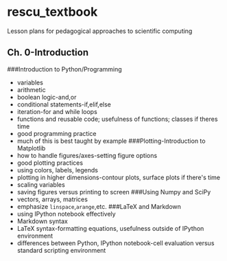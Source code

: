 # rescu_textbook
Lesson plans for pedagogical approaches to scientific computing
## Ch. 0-Introduction
###Introduction to Python/Programming
+ variables
+ arithmetic
+ boolean logic-and,or
+ conditional statements-if,elif,else
+ iteration-for and while loops
+ functions and reusable code; usefulness of functions; classes if theres time
+ good programming practice
+ much of this is best taught by example
###Plotting-Introduction to Matplotlib
+ how to handle figures/axes-setting figure options
+ good plotting practices
+ using colors, labels, legends
+ plotting in higher dimensions-contour plots, surface plots if there's time
+ scaling variables
+ saving figures versus printing to screen
###Using Numpy and SciPy
+ vectors, arrays, matrices
+ emphasize `linspace`,`arange`,etc.
###LaTeX and Markdown
+ using IPython notebook effectively
+ Markdown syntax
+ LaTeX syntax-formatting equations, usefulness outside of IPython environment
+ differences between Python, IPython notebook-cell evaluation versus standard scripting environment